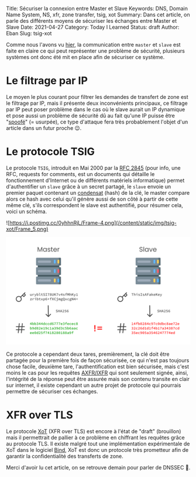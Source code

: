 Title: Sécuriser la connexion entre Master et Slave
Keywords: DNS, Domain Name System, NS, xfr, zone transfer, tsig, xot
Summary: Dans cet article, on parle des différents moyens de sécuriser les échanges entre Master et Slave
Date: 2021-04-27
Category: Today I Learned
Status: draft
Author: Eban
Slug: tsig-xot

Comme nous l'avons vu [hier](https://google.com/), la communication entre `master` et `slave` est faite en claire ce qui peut représenter une problème de sécurité, plusieurs systèmes ont donc été mit en place afin de sécuriser ce système.

# Le filtrage par IP

Le moyen le plus courant pour filtrer les demandes de transfert de zone est le filtrage par IP, mais il présente deux inconvénients principaux, ce filtrage par IP peut poser problème dans le cas où le slave aurait un IP dynamique et pose aussi un problème de sécurité dû au fait qu'une IP puisse être "[spoofé](https://en.wikipedia.org/wiki/IP_address_spoofing)" (= usurpée), ce type d'attaque fera très probablement l'objet d'un article dans un futur proche 😉.

# Le protocole TSIG

Le protocole `TSIG`, introduit en Mai 2000 par la [RFC 2845](https://tools.ietf.org/html/rfc2845) (pour info, une RFC, requests for comments, est un documents qui détaille le fonctionnement d'Internet ou de différents matériels informatique) permet d'authentifier un `slave` grâce à un secret partagé, le `slave` envoie un premier paquet contenant un [condensat](https://en.wikipedia.org/wiki/Cryptographic_hash_function) (hash) de la clé, le master compare alors ce hash avec celui qu'il génère aussi de son côté à partir de cette même clé, s'ils correspondent le slave est authentifié, pour résumer cela, voici un schéma.

![https://i.postimg.cc/0yhhnRjL/Frame-4.png](/content/static/img/tsig-xot/Frame_5.png)

![Se%CC%81curiser%20la%20connexion%20entre%20Master%20et%20Slave%206ab075baba074e2a967914523258907d/Frame_5.png](/content/static/img/tsig-xot/Frame_5.png)

Ce protocole a cependant deux tares, premièrement, la clé doit être partagée pour la première fois de façon sécurisée, ce qui n'est pas toujours chose facile, deuxième tare, l'authentification est bien sécurisée, mais c'est moins le cas pour les requêtes [AXFR/IXFR](https://google.com) qui sont seulement signée, ainsi, l'intégrité de la réponse peut être assurée mais son contenu transite en clair sur internet, il existe cependant un autre projet de protocole qui pourrais permettre de sécuriser ces échanges.

# XFR over TLS

Le protocole [XoT](https://tools.ietf.org/html/draft-ietf-dprive-xfr-over-tls-11) (XFR over TLS) est encore à l'état de "draft" (brouillon) mais il permettrait de pallier à ce problème en chiffrant les requêtes grâce au protocole TLS. Il existe malgré tout une implémentation expérimentale de XoT dans le logiciel [Bind](https://gitlab.isc.org/isc-projects/bind9), XoT est donc un protocole très prometteur afin de garantir la confidentialité des transferts de zone.

Merci d'avoir lu cet article, on se retrouve demain pour parler de DNSSEC 🙂.
